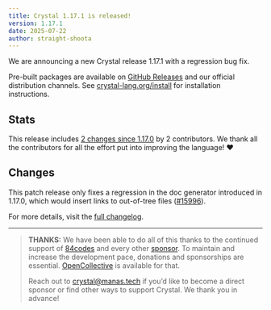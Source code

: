 ```yaml
---
title: Crystal 1.17.1 is released!
version: 1.17.1
date: 2025-07-22
author: straight-shoota
---
```


We are announcing a new Crystal release 1.17.1 with a regression bug fix.

Pre-built packages are available on [GitHub
Releases](https://github.com/crystal-lang/crystal/releases/tag/1.17.1) and our
official distribution channels. See
[crystal-lang.org/install](https://crystal-lang.org/install/) for installation
instructions.

## Stats

This release includes [2 changes since
1.17.0](https://github.com/crystal-lang/crystal/pulls?q=is%3Apr+milestone%3A1.17.1)
by 2 contributors.  We thank all the contributors for all the effort put into
improving the language! ❤️

## Changes

This patch release only fixes a regression in the doc generator introduced in
1.17.0, which would insert links to out-of-tree files ([#15996]).

For more details, visit the [full
changelog](https://github.com/crystal-lang/crystal/releases/tag/1.17.1).

[#15996]: https://github.com/crystal-lang/crystal/pull/15996

---

> **THANKS:** We have been able to do all of this thanks to the continued
> support of [84codes](https://www.84codes.com/) and every other
> [sponsor](/sponsors). To maintain and increase the development pace, donations
> and sponsorships are essential.
> [OpenCollective](https://opencollective.com/crystal-lang) is available for
> that.
>
> Reach out to [crystal@manas.tech](mailto:crystal@manas.tech) if you’d like to
> become a direct sponsor or find other ways to support Crystal. We thank you in
> advance!
